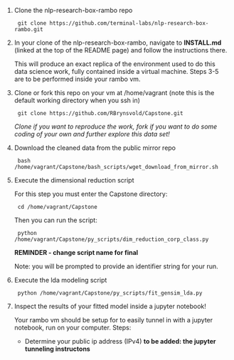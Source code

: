 1. Clone the nlp-research-box-rambo repo

        git clone https://github.com/terminal-labs/nlp-research-box-rambo.git

2. In your clone of the nlp-research-box-rambo, navigate to **INSTALL.md** (linked at the top of the README page) and follow the instructions there.

   This will produce an exact replica of the environment used to do this data science work, fully contained inside a virtual machine.  Steps 3-5 are to be performed inside your rambo vm.

3. Clone or fork this repo on your vm at /home/vagrant (note this is the default working directory when you ssh in)

        git clone https://github.com/RBrynsvold/Capstone.git
        
   _Clone if you want to reproduce the work, fork if you want to do some coding of your own and further explore this data set!_
        
4. Download the cleaned data from the public mirror repo

        bash /home/vagrant/Capstone/bash_scripts/wget_download_from_mirror.sh
        
5. Execute the dimensional reduction script

   For this step you must enter the Capstone directory:
   
        cd /home/vagrant/Capstone
     
   Then you can run the script:

        python /home/vagrant/Capstone/py_scripts/dim_reduction_corp_class.py
   **REMINDER - change script name for final**
   
   Note: you will be prompted to provide an identifier string for your run.
   
5. Execute the lda modeling script

        python /home/vagrant/Capstone/py_scripts/fit_gensim_lda.py
        
6. Inspect the results of your fitted model inside a jupyter notebook!

   Your rambo vm should be setup for to easily tunnel in with a jupyter notebook, run on your computer.  Steps:
   
   * Determine your public ip address (IPv4)
   **to be added: the jupyter tunneling instructons**
